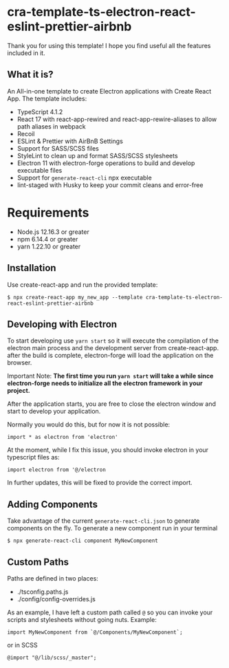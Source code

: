 # cra-template-ts-electron-react-eslint-prettier-airbnb

Thank you for using this template! I hope you find useful all the features included in it.

## What it is?

An All-in-one template to create Electron applications with Create React App. The template includes:
- TypeScript 4.1.2
- React 17 with react-app-rewired and react-app-rewire-aliases to allow path aliases in webpack
- Recoil
- ESLint & Prettier with AirBnB Settings
- Support for SASS/SCSS files
- StyleLint to clean up and format SASS/SCSS stylesheets
- Electron 11 with electron-forge operations to build and develop executable files
- Support for `generate-react-cli` npx executable
- lint-staged with Husky to keep your commit cleans and error-free

# Requirements
- Node.js 12.16.3 or greater
- npm 6.14.4 or greater
- yarn 1.22.10 or greater

## Installation
Use create-react-app and run the provided template:
```
$ npx create-react-app my_new_app --template cra-template-ts-electron-react-eslint-prettier-airbnb
```
## Developing with Electron
To start developing use `yarn start` so it will execute the compilation of the electron main process and the development server from create-react-app. after the build is complete, electron-forge will load the application on the browser.

Important Note: **The first time you run `yarn start` will take a while since electron-forge needs to initialize all the electron framework in your project.**

After the application starts, you are free to close the electron window and start to develop your application.

Normally you would do this, but for now it is not possible: 
```
import * as electron from 'electron'
```
At the moment, while I fix this issue, you should invoke electron in your typescript files as:

```
import electron from '@/electron
```

In further updates, this will be fixed to provide the correct import.

## Adding Components
Take advantage of the current `generate-react-cli.json` to generate components on the fly. To generate a new component run in your terminal
```
$ npx generate-react-cli component MyNewComponent
```
## Custom Paths
Paths are defined in two places: 
- ./tsconfig.paths.js
- ./config/config-overrides.js

As an example, I have left a custom path called `@` so you can invoke your scripts and stylesheets without going nuts. Example:
```
import MyNewComponent from `@/Components/MyNewComponent`;
```

or in SCSS

```
@import "@/lib/scss/_master";
```
